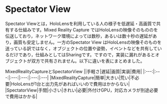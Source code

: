 # Spectator View
Spectator Viewとは，HoloLensを利用している人の様子を低遅延・高画質で共有する仕組みです。Mixed Reality Capture ではHoloLensの映像そのもののを伝送しており，ネットワーク環境によっては数秒，あるいは数十秒の遅延があり，画質も安定しません。一方のSpectator View はHoloLensの映像そのものを送っている訳ではなく，オブジェクトの位置や姿勢，イベントなどを共有しているだけであり，仕組みとしてはSharingです。ですので，実装に漏れがあるとオブジェクトが双方で共有されません。以下に違いを表にまとめました。

MixedRealityCaptureとSpectatorView
||手軽さ|遅延|画質|実装|費用|
|:---:|:---:|:---:|:---:|:---:|:---|
|MixedRealityCapture|簡単|大きい|荒い|不必要|HoloLensが1台と出力先があればいいので費用はかからない|
|SpectatorView|手間|小さい|きれい|必要|外付けGPU，対応カメラが別途必要で費用はかかる|
